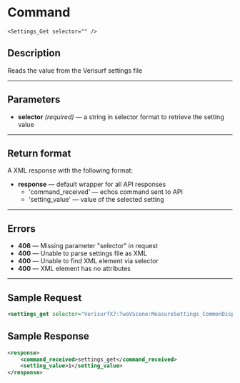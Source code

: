 # Command

    <Settings_Get selector="" />

## Description

Reads the value from the Verisurf settings file

***

## Parameters
- **selector** _(required)_ — a string in selector format to retrieve the setting value

***

## Return format
A XML response with the following format:

- **response** — default wrapper for all API responses
    - 'command_received' — echos command sent to API
    - 'setting_value' — value of the selected setting

***

## Errors
- **406** — Missing parameter "selector" in request
- **400** — Unable to parse settings file as XML
- **400** — Unable to find XML element via selector
- **400** — XML element has no attributes

***

## Sample Request
```xml
<settings_get selector="VerisurfX7:TwoVScene:MeasureSettings_CommonDisplay:bRandomClr" />
```

## Sample Response
```xml
<response>
	<command_received>settings_get</command_received>
	<setting_value>1</setting_value>
</response>
```
